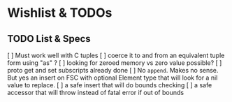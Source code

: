 # Wishlist & TODOs


## TODO List & Specs
[ ] Must work well with C tuples
    [ ] coerce it to and from an equivalent tuple form using "as" ?
    [ ] looking for zeroed memory vs zero value possible?
[ ] proto get and set subscripts already done
[ ] No `append`. Makes no sense. But yes an insert on FSC with optional Element type that will look for a nil value to replace.
[ ] a safe insert that will do bounds checking
[ ] a safe accessor that will throw instead of fatal error if out of bounds

